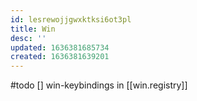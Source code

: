 ```yaml
---
id: lesrewojjgwxktksi6ot3pl
title: Win
desc: ''
updated: 1636381685734
created: 1636381639201
---
```


#todo
[] win-keybindings in [[win.registry]]
